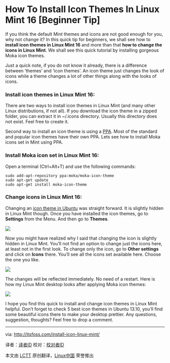 How To Install Icon Themes In Linux Mint 16 [Beginner Tip]
================================================================================
If you think the default Mint themes and icons are not good enough for you, why not change it? In this quick tip for beginners, we shall see how to **install icon themes in Linux Mint 16** and more than that **how to change the icons in Linux Mint**. We shall see this quick tutorial by installing gorgeous Moka icon themes.

Just a quick note, if you do not know it already, there is a difference between ‘themes’ and ‘icon themes’. An icon theme just changes the look of icons while a theme changes a lot of other things along with the looks of icons.

### Install icon themes in Linux Mint 16: ###

There are two ways to install icon themes in Linux Mint (and many other Linux distributions, if not all). If you download the icon theme in a zipped folder, you can extract it in ~/.icons directory. Usually this directory does not exist. Feel free to create it.

Second way to install an icon theme is using a [PPA][1]. Most of the standard and popular icon themes have their own PPA. Lets see how to install Moka icons set in Mint using PPA.

### Install Moka icon set in Linux Mint 16: ###

Open a terminal (Ctrl+Alt+T) and use the following commands:

    sudo add-apt-repository ppa:moka/moka-icon-theme
    sudo apt-get update
    sudo apt-get install moka-icon-theme

### Change icons in Linux Mint 16: ###

Changing an [icon theme in Ubuntu][2] was straight forward. It is slightly hidden in Linux Mint though. Once you have installed the icon themes, go to **Settings** from the Menu. And then go to **Themes**.

![](http://itsfoss.com/wp-content/uploads/2014/01/Chnage_Icon_themes_1.jpeg)

Now you might have realized why I said that changing the icon is slightly hidden in Linux Mint. You’ll not find an option to change just the icons here, at least not in the first look. To change only the icon, go to **Other settings** and click on **Icons** there. You’ll see all the icons set available here. Choose the one you like.

![](http://itsfoss.com/wp-content/uploads/2014/01/Change_Icon_Linux_Mint.jpeg)

The changes will be reflected immediately. No need of a restart. Here is how my Linux Mint desktop looks after applying Moka icon themes:

![](http://itsfoss.com/wp-content/uploads/2014/01/Moka_Linux_Mint_16.jpeg)

I hope you find this quick to install and change icon themes in Linux Mint helpful. Don’t forget to check 5 best icon themes in Ubuntu 13.10, you’ll find some beautiful icons there to make your desktop prettier. Any questions, suggestion, thoughts? Feel free to drop a comment.

--------------------------------------------------------------------------------

via: http://itsfoss.com/install-icon-linux-mint/

译者：[译者ID](https://github.com/译者ID) 校对：[校对者ID](https://github.com/校对者ID)

本文由 [LCTT](https://github.com/LCTT/TranslateProject) 原创翻译，[Linux中国](http://linux.cn/) 荣誉推出

[1]:http://en.wikipedia.org/wiki/Personal_Package_Archive
[2]:http://itsfoss.com/how-to-install-themes-in-ubuntu-13-10/